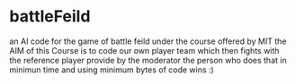 # battleFeild
an AI code for the game of battle feild under the course offered by MIT
the AIM of this Course is to code our own player team which then fights with the reference player provide by the moderator
the person who does that in minimun time and using minimum bytes of code wins :)
